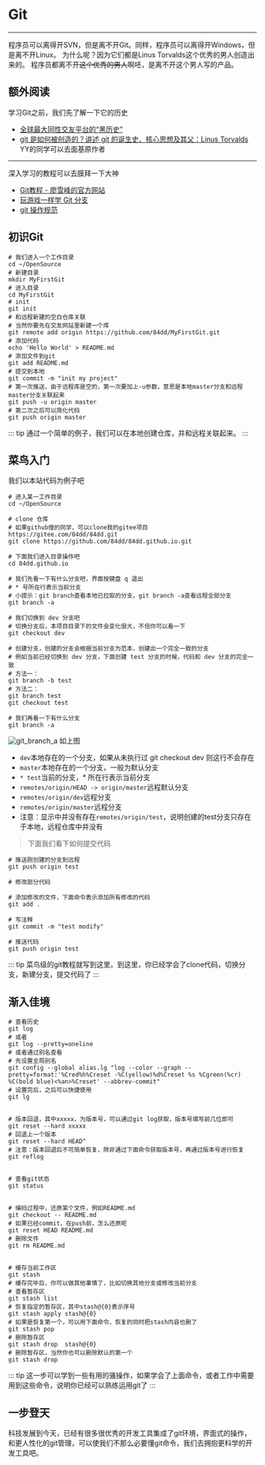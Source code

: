 # Git
***
程序员可以离得开SVN，但是离不开Git。同样，程序员可以离得开Windows，但是离不开Linux。
为什么呢？因为它们都是Linus Torvalds这个优秀的男人创造出来的。
程序员都离不开~~这个优秀的男人~~啊呸，是离不开这个男人写的产品。

## 额外阅读
学习Git之前，我们先了解一下它的历史
- [全球最大同性交友平台的“黑历史”](https://mp.weixin.qq.com/s/ekkcH4Nly8iqtx9jrjbmag)
- [git 是如何被创造的？讲述 git 的诞生史、核心思想及其父：Linus Torvalds](https://mp.weixin.qq.com/s/3GtXkleBYshPN8bKFyLDiw) YY的同学可以去面基原作者
***
深入学习的教程可以去膜拜一下大神
- [Git教程 - 廖雪峰的官方网站](https://www.liaoxuefeng.com/wiki/896043488029600)
- [玩游戏一样学 Git 分支](https://mp.weixin.qq.com/s/i7h2UQVxkOHSyaVL6-sjOQ)
- [git 操作规范](https://mp.weixin.qq.com/s/YA9mlPiezeC0TgwqI3wvjQ)

## 初识Git
```git
# 我们进入一个工作目录
cd ~/OpenSource
# 新建目录
mkdir MyFirstGit
# 进入目录
cd MyFirstGit
# init
git init
# 和远程新建的空白仓库关联
# 当然你要先在交友网站里新建一个库
git remote add origin https://github.com/84dd/MyFirstGit.git
# 添加代码
echo 'Hello World' > README.md
# 添加文件到git
git add README.md
# 提交到本地
git commit -m "init my project"
# 第一次推送，由于远程库是空的，第一次要加上-u参数，意思是本地master分支和远程master分支关联起来
git push -u origin master
# 第二次之后可以简化代码
git push origin master
```
::: tip
通过一个简单的例子，我们可以在本地创建仓库，并和远程关联起来。
:::

## 菜鸟入门
我们以本站代码为例子吧
```git
# 进入某一工作目录
cd ~/OpenSource

# clone 仓库
# 如果github慢的同学，可以clone我的gitee项目 https://gitee.com/84dd/84dd.git
git clone https://github.com/84dd/84dd.github.io.git

# 下面我们进入目录操作吧
cd 84dd.github.io

# 我们先看一下有什么分支吧，界面按键盘 q 退出
# * 号所在行表示当前分支
# 小提示：git branch查看本地已拉取的分支，git branch -a查看远程全部分支
git branch -a

# 我们切换到 dev 分支吧
# 切换分支后，本项目目录下的文件会变化很大，不信你可以看一下
git checkout dev

# 创建分支，创建的分支会根据当前分支为范本，创建出一个完全一致的分支
# 例如当前已经切换到 dev 分支，下面创建 test 分支的时候，代码和 dev 分支的完全一致
# 方法一：
git branch -b test
# 方法二：
git branch test    
git checkout test

# 我们再看一下有什么分支
git branch -a
```
![git_branch_a](http://qiniu.84dd.xyz/git/git_branch_a.png!84dd)
如上图
- `dev`本地存在的一个分支，如果从未执行过 git checkout dev 则这行不会存在
- `master`本地存在的一个分支，一般为默认分支
- `* test`当前的分支，\* 所在行表示当前分支
- `remotes/origin/HEAD -> origin/master`远程默认分支
- `remotes/origin/dev`远程分支
- `remotes/origin/master`远程分支
- 注意：显示中并没有存在`remotes/origin/test`，说明创建的test分支只存在于本地，远程仓库中并没有

>下面我们看下如何提交代码
```git
# 推送刚创建的分支到远程
git push origin test

# 修改部分代码

# 添加修改的文件，下面命令表示添加所有修改的代码
git add .

# 写注释
git commit -m "test modify"

# 推送代码
git push origin test
```
::: tip
菜鸟级的git教程就写到这里。到这里，你已经学会了clone代码，切换分支，新建分支，提交代码了
:::

## 渐入佳境
```git
# 查看历史
git log
# 或者
git log --pretty=oneline
# 或者通过别名查看
# 先设置全局别名
git config --global alias.lg "log --color --graph --pretty=format:'%Cred%h%Creset -%C(yellow)%d%Creset %s %Cgreen(%cr) %C(bold blue)<%an>%Creset' --abbrev-commit"
# 设置完后，之后可以快捷使用
git lg


# 版本回退，其中xxxxx，为版本号，可以通过git log获取，版本号填写前几位即可
git reset --hard xxxxx
# 回退上一个版本
git reset --hard HEAD^
# 注意：版本回退后不可简单恢复，除非通过下面命令获取版本号，再通过版本号进行恢复
git reflog


# 查看git状态
git status


# 编码过程中，还原某个文件，例如README.md
git checkout -- README.md
# 如果已经commit，在push前，怎么还原呢
git reset HEAD README.md
# 删除文件
git rm README.md


# 缓存当前工作区
git stash
# 缓存完毕后，你可以做其他事情了，比如切换其他分支或修改当前分支
# 查看暂存区
git stash list
# 恢复指定的暂存区，其中stash@{0}表示序号
git stash apply stash@{0}
# 如果是恢复第一个，可以用下面命令，恢复的同时把stash内容也删了
git stash pop
# 删除暂存区
git stash drop  stash@{0}
# 删除暂存区，当然你也可以删除默认的第一个
git stash drop
```
::: tip
这一步可以学到一些有用的骚操作，如果学会了上面命令，或者工作中需要用到这些命令，说明你已经可以熟练运用git了
:::

## 一步登天
科技发展到今天，已经有很多很优秀的开发工具集成了git环境，界面式的操作，和更人性化的git管理，可以使我们不那么必要懂git命令，我们去拥抱更科学的开发工具吧。
